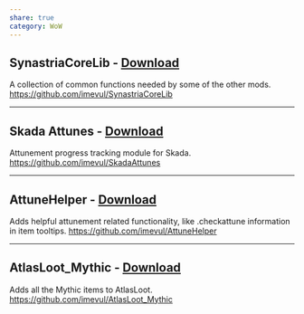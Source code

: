 ```yaml
---
share: true
category: WoW
---
```


## SynastriaCoreLib - [Download](https://github.com/imevul/SynastriaCoreLib/releases/latest)

A collection of common functions needed by some of the other mods.
https://github.com/imevul/SynastriaCoreLib

***

## Skada Attunes - [Download](https://github.com/imevul/SkadaAttunes/releases/latest)

Attunement progress tracking module for Skada.
https://github.com/imevul/SkadaAttunes

***

## AttuneHelper - [Download](https://github.com/imevul/AttuneHelper/releases/latest)

Adds helpful attunement related functionality, like .checkattune information in item tooltips.
https://github.com/imevul/AttuneHelper

***

## AtlasLoot_Mythic - [Download](https://github.com/imevul/AtlasLoot_Mythic/releases/latest)

Adds all the Mythic items to AtlasLoot.
https://github.com/imevul/AtlasLoot_Mythic
